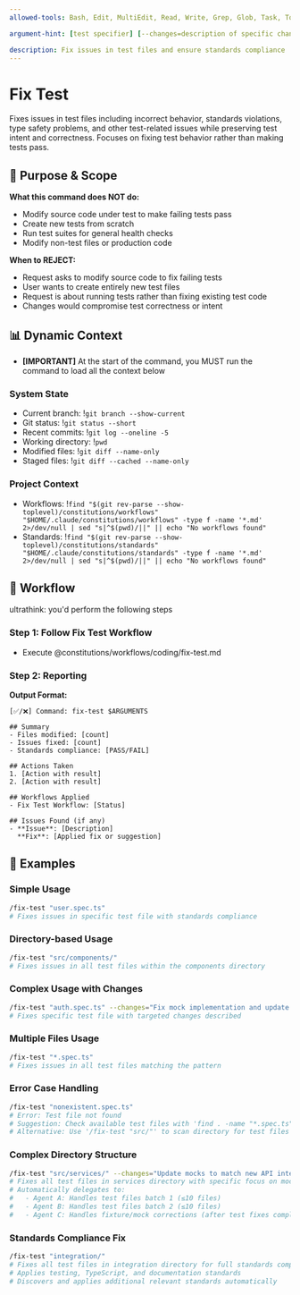```yaml
---
allowed-tools: Bash, Edit, MultiEdit, Read, Write, Grep, Glob, Task, TodoWrite

argument-hint: [test specifier] [--changes=description of specific changes needed]

description: Fix issues in test files and ensure standards compliance
---
```


# Fix Test

Fixes issues in test files including incorrect behavior, standards violations, type safety problems, and other test-related issues while preserving test intent and correctness. Focuses on fixing test behavior rather than making tests pass.

## 🎯 Purpose & Scope

**What this command does NOT do:**

- Modify source code under test to make failing tests pass  
- Create new tests from scratch
- Run test suites for general health checks
- Modify non-test files or production code

**When to REJECT:**

- Request asks to modify source code to fix failing tests
- User wants to create entirely new test files
- Request is about running tests rather than fixing existing test code
- Changes would compromise test correctness or intent

## 📊 Dynamic Context

- **[IMPORTANT]** At the start of the command, you MUST run the command to load all the context below

### System State

- Current branch: !`git branch --show-current`
- Git status: !`git status --short`
- Recent commits: !`git log --oneline -5`
- Working directory: !`pwd`
- Modified files: !`git diff --name-only`
- Staged files: !`git diff --cached --name-only`

### Project Context

- Workflows: !`find "$(git rev-parse --show-toplevel)/constitutions/workflows" "$HOME/.claude/constitutions/workflows" -type f -name '*.md' 2>/dev/null | sed "s|^$(pwd)/||" || echo "No workflows found"`
- Standards: !`find "$(git rev-parse --show-toplevel)/constitutions/standards" "$HOME/.claude/constitutions/standards" -type f -name '*.md' 2>/dev/null | sed "s|^$(pwd)/||" || echo "No workflows found"`

## 🔄 Workflow

ultrathink: you'd perform the following steps

### Step 1: Follow Fix Test Workflow

- Execute @constitutions/workflows/coding/fix-test.md

### Step 2: Reporting

**Output Format:**

```text
[✅/❌] Command: fix-test $ARGUMENTS

## Summary
- Files modified: [count]
- Issues fixed: [count]
- Standards compliance: [PASS/FAIL]

## Actions Taken
1. [Action with result]
2. [Action with result]

## Workflows Applied
- Fix Test Workflow: [Status]

## Issues Found (if any)
- **Issue**: [Description]
  **Fix**: [Applied fix or suggestion]
```

## 📝 Examples

### Simple Usage

```bash
/fix-test "user.spec.ts"
# Fixes issues in specific test file with standards compliance
```

### Directory-based Usage

```bash
/fix-test "src/components/"
# Fixes issues in all test files within the components directory
```

### Complex Usage with Changes

```bash
/fix-test "auth.spec.ts" --changes="Fix mock implementation and update assertion logic"
# Fixes specific test file with targeted changes described
```

### Multiple Files Usage

```bash
/fix-test "*.spec.ts"
# Fixes issues in all test files matching the pattern
```

### Error Case Handling

```bash
/fix-test "nonexistent.spec.ts"
# Error: Test file not found
# Suggestion: Check available test files with 'find . -name "*.spec.ts"'
# Alternative: Use '/fix-test "src/"' to scan directory for test files
```

### Complex Directory Structure

```bash
/fix-test "src/services/" --changes="Update mocks to match new API interface"
# Fixes all test files in services directory with specific focus on mock updates
# Automatically delegates to:
#   - Agent A: Handles test files batch 1 (≤10 files)
#   - Agent B: Handles test files batch 2 (≤10 files)
#   - Agent C: Handles fixture/mock corrections (after test fixes complete)
```

### Standards Compliance Fix

```bash
/fix-test "integration/"
# Fixes all test files in integration directory for full standards compliance
# Applies testing, TypeScript, and documentation standards
# Discovers and applies additional relevant standards automatically
```

